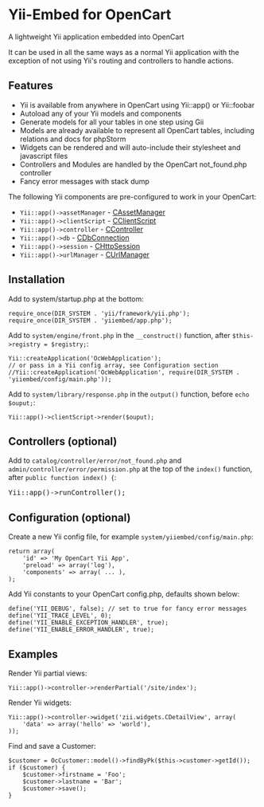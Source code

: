 # Yii-Embed for OpenCart

A lightweight Yii application embedded into OpenCart


It can be used in all the same ways as a normal Yii application with the
exception of not using Yii's routing and controllers to handle actions.


## Features

- Yii is available from anywhere in OpenCart using Yii::app() or Yii::foobar
- Autoload any of your Yii models and components
- Generate models for all your tables in one step using Gii
- Models are already available to represent all OpenCart tables, including relations and docs for phpStorm
- Widgets can be rendered and will auto-include their stylesheet and javascript files
- Controllers and Modules are handled by the OpenCart not_found.php controller
- Fancy error messages with stack dump

The following Yii components are pre-configured to work in your OpenCart:
- `Yii::app()->assetManager` - [CAssetManager](http://www.yiiframework.com/doc/api/1.1/CAssetManager)
- `Yii::app()->clientScript` - [CClientScript](http://www.yiiframework.com/doc/api/1.1/CClientScript)
- `Yii::app()->controller` - [CController](http://www.yiiframework.com/doc/api/1.1/CController)
- `Yii::app()->db` - [CDbConnection](http://www.yiiframework.com/doc/api/1.1/CDbConnection)
- `Yii::app()->session` - [CHttpSession](http://www.yiiframework.com/doc/api/1.1/CHttpSession)
- `Yii::app()->urlManager` - [CUrlManager](http://www.yiiframework.com/doc/api/1.1/CUrlManager)


## Installation

Add to system/startup.php at the bottom:
```
require_once(DIR_SYSTEM . 'yii/framework/yii.php');
require_once(DIR_SYSTEM . 'yiiembed/app.php');
```

Add to `system/engine/front.php` in the `__construct()` function, after `$this->registry = $registry;`:
```
Yii::createApplication('OcWebApplication');
// or pass in a Yii config array, see Configuration section
//Yii::createApplication('OcWebApplication', require(DIR_SYSTEM . 'yiiembed/config/main.php'));
```

Add to `system/library/response.php` in the `output()` function, before `echo $ouput;`:
```
Yii::app()->clientScript->render($ouput);
```


## Controllers (optional)

Add to `catalog/controller/error/not_found.php` and `admin/controller/error/permission.php` at the
top of the `index()` function, after `public function index() {`:
<pre>
Yii::app()->runController();
</pre>


## Configuration (optional)

Create a new Yii config file, for example `system/yiiembed/config/main.php`:
```
return array(
    'id' => 'My OpenCart Yii App', 
    'preload' => array('log'), 
    'components' => array( ... ),
);
```

Add Yii constants to your OpenCart config.php, defaults shown below:
```
define('YII_DEBUG', false); // set to true for fancy error messages
define('YII_TRACE_LEVEL', 0);
define('YII_ENABLE_EXCEPTION_HANDLER', true);
define('YII_ENABLE_ERROR_HANDLER', true);
```


## Examples

Render Yii partial views:
```
Yii::app()->controller->renderPartial('/site/index');
```

Render Yii widgets:
```
Yii::app()->controller->widget('zii.widgets.CDetailView', array(
    'data' => array('hello' => 'world'),
));
```

Find and save a Customer:
```
$customer = OcCustomer::model()->findByPk($this->customer->getId());
if ($customer) {
    $customer->firstname = 'Foo';
    $customer->lastname = 'Bar';
    $customer->save();
}
```
